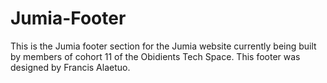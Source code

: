 # Jumia-Footer
This is the Jumia footer section for the Jumia website currently being built by members of cohort 11 of the Obidients Tech Space. This footer was designed by Francis Alaetuo.
